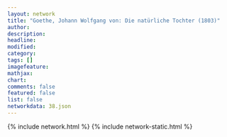 ```yaml
---
layout: network
title: "Goethe, Johann Wolfgang von: Die natürliche Tochter (1803)"
author:
description:
headline:
modified:
category:
tags: []
imagefeature: 
mathjax: 
chart: 
comments: false
featured: false
list: false
networkdata: 38.json
---
```

{% include network.html %}
{% include network-static.html %}
